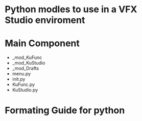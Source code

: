 # Python modles to use in a VFX Studio enviroment

# Main Component
  - _mod_KuFunc
  - _mod_KuStudio
  - _mod_Drafts
  - menu.py
  - init.py
  - KuFunc.py
  - KuStudio.py

# Formating Guide for python


